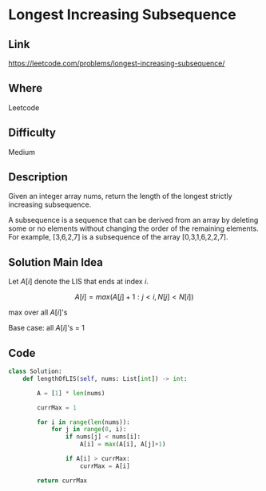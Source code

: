 # Longest Increasing Subsequence

## Link

https://leetcode.com/problems/longest-increasing-subsequence/

## Where

Leetcode

## Difficulty

Medium

## Description

Given an integer array nums, return the length of the longest strictly increasing subsequence.

A subsequence is a sequence that can be derived from an array by deleting some or no elements without changing the order of the remaining elements. For example, [3,6,2,7] is a subsequence of the array [0,3,1,6,2,2,7].

## Solution Main Idea

Let $A[i]$ denote the LIS that ends at index $i$.

$$A[i] = max(A[j]+1: j<i, N[j]<N[i])$$

max over all $A[i]$'s

Base case: all $A[i]$'s = 1


## Code

```python
class Solution:
    def lengthOfLIS(self, nums: List[int]) -> int:

        A = [1] * len(nums)

        currMax = 1

        for i in range(len(nums)):
            for j in range(0, i):
                if nums[j] < nums[i]:
                    A[i] = max(A[i], A[j]+1)

                if A[i] > currMax:
                    currMax = A[i]

        return currMax

```
